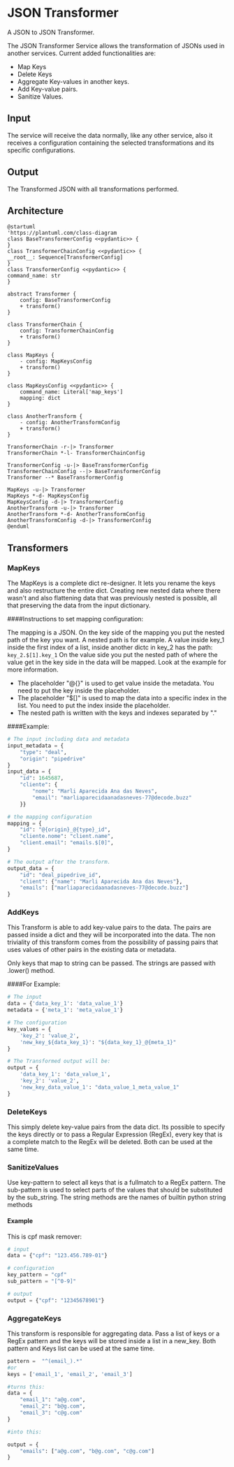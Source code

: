 # JSON Transformer
A JSON to JSON Transformer.

The JSON Transformer Service allows the transformation of JSONs used in another services.
Current added functionalities are:
- Map Keys
- Delete Keys
- Aggregate Key-values in another keys.
- Add Key-value pairs.
- Sanitize Values.

## Input

The service will receive the data normally, like any other service, also it receives a configuration containing the
selected transformations and its specific configurations.

## Output

The Transformed JSON with all transformations performed. 

## Architecture
```plantuml
@startuml
'https://plantuml.com/class-diagram
class BaseTransformerConfig <<pydantic>> {
}
class TransformerChainConfig <<pydantic>> {
__root__: Sequence[TransformerConfig]
}
class TransformerConfig <<pydantic>> {
command_name: str
}

abstract Transformer {
    config: BaseTransformerConfig
    + transform()
}

class TransformerChain {
    config: TransformerChainConfig
    + transform()
}

class MapKeys {
    - config: MapKeysConfig
    + transform()
}

class MapKeysConfig <<pydantic>> {
    command_name: Literal['map_keys']
    mapping: dict
}

class AnotherTransform {
    - config: AnotherTransformConfig
    + transform()
}

TransformerChain -r-|> Transformer
TransformerChain *-l- TransformerChainConfig

TransformerConfig -u-|> BaseTransformerConfig
TransformerChainConfig --|> BaseTransformerConfig
Transformer --* BaseTransformerConfig

MapKeys -u-|> Transformer
MapKeys *-d- MapKeysConfig
MapKeysConfig -d-|> TransformerConfig
AnotherTransform -u-|> Transformer
AnotherTransform *-d- AnotherTransformConfig
AnotherTransformConfig -d-|> TransformerConfig
@enduml

```

## Transformers


### MapKeys
The MapKeys is a complete dict re-designer.
It lets you rename the keys and also restructure the entire dict. Creating new nested data where there wasn't
and also flattening data that was previously nested is possible, all that preserving the data from the input
dictionary.

####Instructions to set mapping configuration:

The mapping is a JSON. On the key side of the mapping you put the nested path of the key you want. A nested path is for example.
A value inside key_1 inside the first index of a list, inside another dictc in key_2 has the path: ```key_2.$[1].key_1```
On the value side you put the nested path of where the value get in the key side in the data will be mapped. 
Look at the example for more information.
- The placeholder "@{}" is used to get value inside the metadata. You need to put the key inside the placeholder.
- The placeholder "$[]" is used to map the data into a specific index in the list. You need to put the index inside 
the placeholder.
- The nested path is written with the keys and indexes separated by "."

####Example:
```python
# The input including data and metadata
input_metadata = {
    "type": "deal", 
    "origin": "pipedrive"
}
input_data = {
    "id": 1645687,
    "cliente": {
        "nome": "Marli Aparecida Ana das Neves",
        "email": "marliaparecidaanadasneves-77@decode.buzz"
    }}

# the mapping configuration
mapping = {
    "id": "@{origin}_@{type}_id",
    "cliente.nome": "client.name",
    "client.email": "emails.$[0]",
}

# The output after the transform.
output_data = {
    "id": "deal_pipedrive_id",
    "client": {"name": "Marli Aparecida Ana das Neves"},
    "emails": ["marliaparecidaanadasneves-77@decode.buzz"]
}
```

### AddKeys
This Transform is able to add key-value pairs to the data. The pairs are passed inside a dict and they will be
incorporated into the data.
The non triviality of this transform comes from the possibility of passing pairs that uses values of other pairs
in the existing data or metadata.

Only keys that map to string can be passed. The strings are passed with .lower() method.

####For Example:


```python
# The input 
data = {'data_key_1': 'data_value_1'}
metadata = {'meta_1': 'meta_value_1'}

# The configuration
key_values = {
    'key_2': 'value_2',
    'new_key_${data_key_1}': "${data_key_1}_@{meta_1}"
}

# The Transformed output will be:
output = {
    'data_key_1': 'data_value_1',
    'key_2': 'value_2',
    'new_key_data_value_1': "data_value_1_meta_value_1"
}
```

### DeleteKeys
This simply delete key-value pairs from the data dict. Its possible to specify the keys directly or to
pass a Regular Expression (RegEx), every key that is a complete match to the RegEx will be deleted.
Both can be used at the same time.

### SanitizeValues
Use key-pattern to select all keys that is a fullmatch to a RegEx pattern.
The sub-pattern is used to select parts of the values that should be substituted by the sub_string.
The string methods are the names of builtin python string methods
#### Example
This is cpf mask remover:
```python
# input
data = {"cpf": "123.456.789-01"}

# configuration
key_pattern = "cpf"
sub_pattern = "[^0-9]"

# output
output = {"cpf": "12345678901"}
```
### AggregateKeys
This transform is responsible for aggregating data. Pass a list of keys or a RegEx pattern and the keys
will be stored inside a list in a new_key.
Both pattern and Keys list can be used at the same time.
```python
pattern =  "^(email_).*"
#or
keys = ['email_1', 'email_2', 'email_3']

#turns this:
data = {
    "email_1": "a@g.com",
    "email_2": "b@g.com",
    "email_3": "c@g.com"
}

#into this:

output = {
    "emails": ["a@g.com", "b@g.com", "c@g.com"]
}
```

